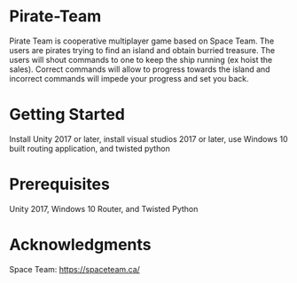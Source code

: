 # Pirate-Team

Pirate Team is cooperative multiplayer game based on Space Team. The users are pirates trying to find an island and obtain burried treasure. The users will shout commands to one to keep the ship running (ex hoist the sales). Correct commands will allow to progress towards the island  and incorrect commands will impede your progress and set you back.

# Getting Started
Install Unity 2017 or later, install visual studios 2017 or later, use Windows 10 built routing application, and twisted python

# Prerequisites
Unity 2017,
Windows 10 Router, and
Twisted Python

# Acknowledgments
Space Team: https://spaceteam.ca/
